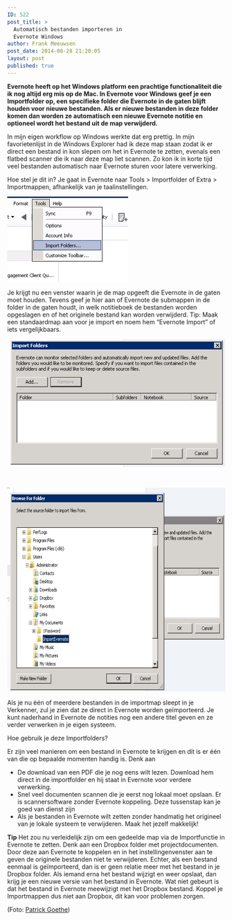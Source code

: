 ```yaml
---
ID: 522
post_title: >
  Automatisch bestanden importeren in
  Evernote Windows
author: Frank Meeuwsen
post_date: 2014-08-28 21:20:05
layout: post
published: true
---
```

<strong>Evernote heeft op het Windows platform een prachtige functionaliteit die ik nog altijd erg mis op de Mac. In Evernote voor Windows geef je een Importfolder op, een specifieke folder die Evernote in de gaten blijft houden voor nieuwe bestanden. Als er nieuwe bestanden in deze folder komen dan worden ze automatisch een nieuwe Evernote notitie en optioneel wordt het bestand uit de map verwijderd. </strong>

<!--more-->In mijn eigen workflow op Windows werkte dat erg prettig. In mijn favorietenlijst in de Windows Explorer had ik deze map staan zodat ik er direct een bestand in kon slepen om het in Evernote te zetten, evenals een flatbed scanner die ik naar deze map liet scannen. Zo kon ik in korte tijd veel bestanden automatisch naar Evernote sturen voor latere verwerking.

Hoe stel je dit in? Je gaat in Evernote naar Tools &gt; Importfolder of Extra &gt; Importmappen, afhankelijk van je taalinstellingen.

<img class="aligncenter wp-image-524 size-full" src="/images/2014/08/Volledige_scherm_31-08-14_00_15.jpg" alt="Volledige_scherm_31-08-14_00_15" width="279" height="196" />

Je krijgt nu een venster waarin je de map opgeeft die Evernote in de gaten moet houden. Tevens geef je hier aan of Evernote de submappen in de folder in de gaten houdt, in welk notitieboek de bestanden worden opgeslagen en of het originele bestand kan worden verwijderd. Tip: Maak een standaardmap aan voor je import en noem hem “Evernote Import” of iets vergelijkbaars.

<img class="aligncenter wp-image-525 size-full" src="/images/2014/08/Volledige_scherm_31-08-14_00_151.jpg" alt="Volledige_scherm_31-08-14_00_15" width="521" height="295" />

&nbsp;

<img class="aligncenter wp-image-526 size-full" src="/images/2014/08/Volledige_scherm_31-08-14_00_152.jpg" alt="Volledige_scherm_31-08-14_00_15" width="660" height="471" />

Als je nu één of meerdere bestanden in de importmap sleept in je Verkenner, zul je zien dat ze direct in Evernote worden geïmporteerd. Je kunt naderhand in Evernote de notities nog een andere titel geven en ze verder verwerken in je eigen systeem.

Hoe gebruik je deze Importfolders?

Er zijn veel manieren om een bestand in Evernote te krijgen en dit is er één van die op bepaalde momenten handig is. Denk aan

<ul>
    <li>De download van een PDF die je nog eens wilt lezen. Download hem direct in de importfolder en hij staat in Evernote voor verdere verwerking.</li>
    <li>Snel veel documenten scannen die je eerst nog lokaal moet opslaan. Er is scannersoftware zonder Evernote koppeling. Deze tussenstap kan je goed van dienst zijn</li>
    <li>Als je bestanden in Evernote wilt zetten zonder handmatig het origineel van je lokale systeem te verwijderen. Maak het jezelf makkelijk!</li>
</ul>

<strong>Tip</strong>
Het zou nu verleidelijk zijn om een gedeelde map via de Importfunctie in Evernote te zetten. Denk aan een Dropbox folder met projectdocumenten. Door deze aan Evernote te koppelen en in het instellingenvenster aan te geven de originele bestanden niet te verwijderen. Echter, als een bestand eenmaal is geïmporteerd, dan is er geen relatie meer met het bestand in je Dropbox folder. Als iemand erna het bestand wijzigt en weer opslaat, dan krijg je een nieuwe versie van het bestand in Evernote. Wat níet gebeurt is dat het bestand in Evernote meewijzigt met het Dropbox bestand. Koppel je Importmappen dus niet aan Dropbox, dit kan voor problemen zorgen.

(Foto: <a href="http://www.slashie.org/">Patrick Goethe</a>)

